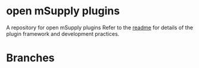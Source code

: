 # open mSupply plugins
A repository for open mSupply plugins
Refer to the [readme](https://github.com/msupply-foundation/open-msupply/blob/develop/client/packages/plugins/README.md) for details of the plugin framework and development practices.

# Branches


